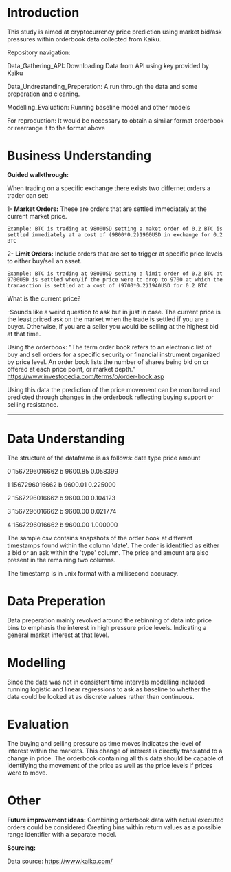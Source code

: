 # Introduction
This study is aimed at cryptocurrency price prediction using market bid/ask pressures within orderbook data collected from Kaiku.

Repository navigation:

  Data_Gathering_API: Downloading Data from API using key provided by Kaiku
  
  Data_Undrestanding_Preperation: A run through the data and some preperation and cleaning.
  
  Modelling_Evaluation: Running baseline model and other models
  
For reproduction: It would be necessary to obtain a similar format orderbook or rearrange it to the format above
# Business Understanding

**Guided walkthrough:**

When trading on a specific exchange there exists two differnet orders a trader can set:

1- **Market Orders:** These are orders that are settled immediately at the current market price.

    Example: BTC is trading at 9800USD setting a maket order of 0.2 BTC is settled immediately at a cost of (9800*0.2)1960USD in exchange for 0.2 BTC


2- **Limit Orders:** Include orders that are set to trigger at specific price levels to either buy/sell an asset.

    Example: BTC is trading at 9800USD setting a limit order of 0.2 BTC at 9700USD is settled when/if the price were to drop to 9700 at which the tranasction is settled at a cost of (9700*0.2)1940USD for 0.2 BTC

What is the current price?

-Sounds like a weird question to ask but in just in case. The current price is the least priced ask on the market when the trade is settled if you are a buyer. Otherwise, if you are a seller you would be selling at the highest bid at that time. 

Using the orderbook:
"The term order book refers to an electronic list of buy and sell orders for a specific security or financial instrument organized by price level. An order book lists the number of shares being bid on or offered at each price point, or market depth." https://www.investopedia.com/terms/o/order-book.asp

Using this data the prediction of the price movement can be monitored and predicted through changes in the orderbook reflecting buying support or selling resistance.
****
# Data Understanding
The structure of the dataframe is as follows:
date	type	price	amount

0	1567296016662	b	9600.85	0.058399

1	1567296016662	b	9600.01	0.225000

2	1567296016662	b	9600.00	0.104123

3	1567296016662	b	9600.00	0.021774

4	1567296016662	b	9600.00	1.000000


The sample csv contains snapshots of the order book at different timestamps found within the column 'date'. The order is identified as either a bid or an ask within the 'type' column. The price and amount are also present in the remaining two columns.

The timestamp is in unix format with a millisecond accuracy.

# Data Preperation
Data preperation mainly revolved around the rebinning of data into price bins to emphasis the interest in high pressure price levels. Indicating a general market interest at that level.

# Modelling
Since the data was not in consistent time intervals modelling included running logistic and linear regressions to ask as baseline to whether the data could be looked at as discrete values rather than continuous.

# Evaluation

The buying and selling pressure as time moves indicates the level of interest within the markets.
This change of interest is directly translated to a change in price. 
The orderbook containing all this data should be capable of identifying the movement of the price as well as the price levels if prices were to move.

# Other

**Future improvement ideas:**
Combining orderbook data with actual executed orders could be considered 
Creating bins within return values as a possible range identifier with a separate model.
  
**Sourcing:**

Data source: https://www.kaiko.com/


